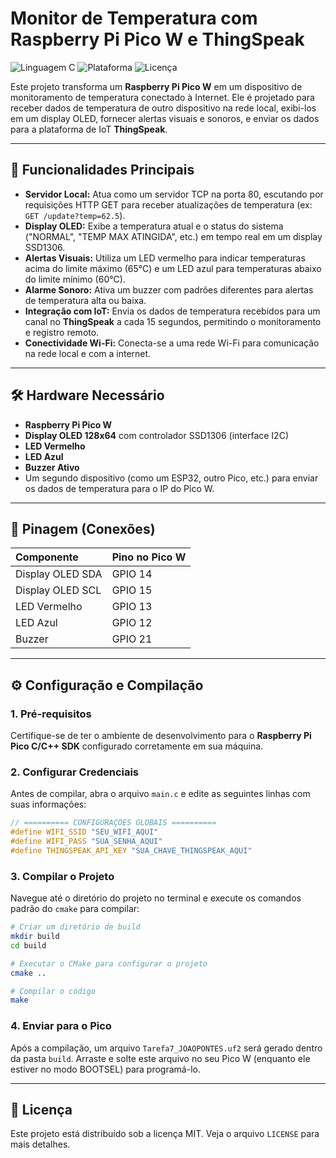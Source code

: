 # Monitor de Temperatura com Raspberry Pi Pico W e ThingSpeak

![Linguagem C](https://img.shields.io/badge/Linguagem-C-blue.svg)
![Plataforma](https://img.shields.io/badge/Plataforma-Raspberry%20Pi%20Pico%20W-green.svg)
![Licença](https://img.shields.io/badge/License-MIT-yellow.svg)

Este projeto transforma um **Raspberry Pi Pico W** em um dispositivo de monitoramento de temperatura conectado à Internet. Ele é projetado para receber dados de temperatura de outro dispositivo na rede local, exibi-los em um display OLED, fornecer alertas visuais e sonoros, e enviar os dados para a plataforma de IoT **ThingSpeak**.

---

## 🚀 Funcionalidades Principais

* **Servidor Local:** Atua como um servidor TCP na porta 80, escutando por requisições HTTP GET para receber atualizações de temperatura (ex: `GET /update?temp=62.5`).
* **Display OLED:** Exibe a temperatura atual e o status do sistema ("NORMAL", "TEMP MAX ATINGIDA", etc.) em tempo real em um display SSD1306.
* **Alertas Visuais:** Utiliza um LED vermelho para indicar temperaturas acima do limite máximo (65°C) e um LED azul para temperaturas abaixo do limite mínimo (60°C).
* **Alarme Sonoro:** Ativa um buzzer com padrões diferentes para alertas de temperatura alta ou baixa.
* **Integração com IoT:** Envia os dados de temperatura recebidos para um canal no **ThingSpeak** a cada 15 segundos, permitindo o monitoramento e registro remoto.
* **Conectividade Wi-Fi:** Conecta-se a uma rede Wi-Fi para comunicação na rede local e com a internet.

---

## 🛠️ Hardware Necessário

* **Raspberry Pi Pico W**
* **Display OLED 128x64** com controlador SSD1306 (interface I2C)
* **LED Vermelho**
* **LED Azul**
* **Buzzer Ativo**
* Um segundo dispositivo (como um ESP32, outro Pico, etc.) para enviar os dados de temperatura para o IP do Pico W.

---

## 🔌 Pinagem (Conexões)

| Componente      | Pino no Pico W |
| :-------------- | :------------- |
| Display OLED SDA | GPIO 14        |
| Display OLED SCL | GPIO 15        |
| LED Vermelho    | GPIO 13        |
| LED Azul        | GPIO 12        |
| Buzzer          | GPIO 21        |

---

## ⚙️ Configuração e Compilação

### 1. Pré-requisitos
Certifique-se de ter o ambiente de desenvolvimento para o **Raspberry Pi Pico C/C++ SDK** configurado corretamente em sua máquina.

### 2. Configurar Credenciais
Antes de compilar, abra o arquivo `main.c` e edite as seguintes linhas com suas informações:
```c
// ========== CONFIGURAÇÕES GLOBAIS ==========
#define WIFI_SSID "SEU_WIFI_AQUI"
#define WIFI_PASS "SUA_SENHA_AQUI"
#define THINGSPEAK_API_KEY "SUA_CHAVE_THINGSPEAK_AQUI"
```

### 3. Compilar o Projeto
Navegue até o diretório do projeto no terminal e execute os comandos padrão do `cmake` para compilar:
```bash
# Criar um diretório de build
mkdir build
cd build

# Executar o CMake para configurar o projeto
cmake ..

# Compilar o código
make
```

### 4. Enviar para o Pico
Após a compilação, um arquivo `Tarefa7_JOAOPONTES.uf2` será gerado dentro da pasta `build`. Arraste e solte este arquivo no seu Pico W (enquanto ele estiver no modo BOOTSEL) para programá-lo.

---

## 📜 Licença

Este projeto está distribuído sob a licença MIT. Veja o arquivo `LICENSE` para mais detalhes.
